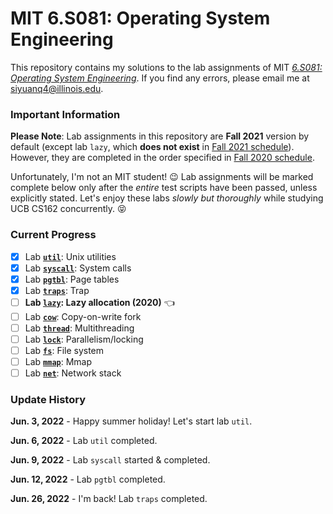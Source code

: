 # MIT 6.S081: Operating System Engineering

This repository contains my solutions to the lab assignments of MIT
[*6.S081: Operating System Engineering*](https://pdos.csail.mit.edu/6.828/2021/schedule.html). If you find any errors, please
email me at siyuanq4@illinois.edu.

### Important Information

**Please Note**: Lab assignments in this repository are **Fall 2021** version by default (except lab `lazy`, which **does not exist**
in [Fall 2021 schedule](https://pdos.csail.mit.edu/6.828/2021/schedule.html)). However, they are completed in the order specified
in [Fall 2020 schedule](https://pdos.csail.mit.edu/6.828/2020/schedule.html).

Unfortunately, I'm not an MIT student! :wink: Lab assignments will be marked complete below only after the *entire* test scripts have been
passed, unless explicitly stated. Let's enjoy these labs *slowly but thoroughly* while studying UCB CS162 concurrently. :stuck_out_tongue_closed_eyes:

### Current Progress

- [x] Lab [**`util`**](https://github.com/Brant-Skywalker/MIT-6.S081/tree/util): Unix utilities
- [x] Lab [**`syscall`**](https://github.com/Brant-Skywalker/MIT-6.S081/tree/syscall): System calls
- [x] Lab [**`pgtbl`**](https://github.com/Brant-Skywalker/MIT-6.S081/tree/pgtbl): Page tables
- [x] Lab [**`traps`**](https://github.com/Brant-Skywalker/MIT-6.S081/tree/traps): Trap
- [ ] **Lab [**`lazy`**](https://github.com/Brant-Skywalker/MIT-6.S081/tree/lazy): Lazy allocation (2020)**  :point_left:
- [ ] Lab [**`cow`**](https://github.com/Brant-Skywalker/MIT-6.S081/tree/cow): Copy-on-write fork  
- [ ] Lab [**`thread`**](https://github.com/Brant-Skywalker/MIT-6.S081/tree/thread): Multithreading
- [ ] Lab [**`lock`**](https://github.com/Brant-Skywalker/MIT-6.S081/tree/lock): Parallelism/locking
- [ ] Lab [**`fs`**](https://github.com/Brant-Skywalker/MIT-6.S081/tree/fs): File system
- [ ] Lab [**`mmap`**](https://github.com/Brant-Skywalker/MIT-6.S081/tree/mmap): Mmap
- [ ] Lab [**`net`**](https://github.com/Brant-Skywalker/MIT-6.S081/tree/net): Network stack
<!---
- [x] Lab [**`pgtbl`**](https://github.com/Brant-Skywalker/MIT-6.S081/tree/pgtbl-2020): Page tables (2020)  :warning:
-->

### Update History

**Jun. 3, 2022** - Happy summer holiday! Let's start lab `util`.

**Jun. 6, 2022** - Lab `util` completed.

**Jun. 9, 2022** - Lab `syscall` started & completed.

**Jun. 12, 2022** - Lab `pgtbl` completed.

**Jun. 26, 2022** - I'm back! Lab `traps` completed.

<!---
**Jun. 14, 2022** - Lab `pgtbl` (2020) done. *Not 100% understood.*
-->